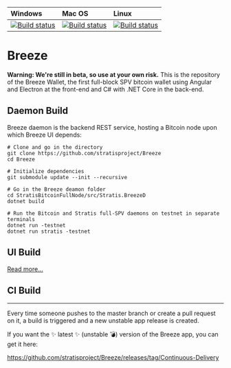 | Windows | Mac OS | Linux
| :---- | :------ | :---- |
| [![Build status](https://dev.azure.com/StratisProject/Breeze/_apis/build/status/Hosted%20Windows%20Container?branchName=master)](https://dev.azure.com/StratisProject/Breeze/_build/latest?definitionId=10) | [![Build status](https://dev.azure.com/StratisProject/Breeze/_apis/build/status/Hosted%20macOS?branchName=master)](https://dev.azure.com/StratisProject/Breeze/_build/latest?definitionId=12) | [![Build status](https://dev.azure.com/StratisProject/Breeze/_apis/build/status/Hosted%20Ubuntu%201604?branchName=master)](https://dev.azure.com/StratisProject/Breeze/_build/latest?definitionId=11)

# Breeze

__Warning: We're still in beta, so use at your own risk.__
This is the repository of the Breeze Wallet, the first full-block SPV bitcoin wallet using Angular and Electron at the front-end and C# with .NET Core in the back-end.


## Daemon Build

Breeze daemon is the backend REST service, hosting a Bitcoin node upon which Breeze UI depends:

```
# Clone and go in the directory
git clone https://github.com/stratisproject/Breeze
cd Breeze

# Initialize dependencies
git submodule update --init --recursive

# Go in the Breeze deamon folder
cd StratisBitcoinFullNode/src/Stratis.BreezeD
dotnet build

# Run the Bitcoin and Stratis full-SPV daemons on testnet in separate terminals
dotnet run -testnet
dotnet run stratis -testnet
```

## UI Build

[Read more...](https://github.com/stratisproject/Breeze/blob/master/Breeze.UI/README.md)

## CI Build
-----------

Every time someone pushes to the master branch or create a pull request on it, a build is triggered and a new unstable app release is created.

If you want the :sparkles: latest :sparkles: (unstable :bomb:) version of the Breeze app, you can get it here: 

https://github.com/stratisproject/Breeze/releases/tag/Continuous-Delivery

